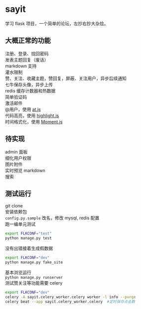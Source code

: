 # sayit       
学习 flask 项目，一个简单的论坛，左抄右抄大杂烩。

## 大概正常的功能
注册、登录、找回密码        
发表主题回复（废话）       
markdown 支持        
灌水限制           
赞、关注、收藏主题，赞回复，屏蔽、关注用户，异步后续通知   
七牛保存头像，异步上传          
redis 缓存计数器和热数据         
简单验证码      
激活邮件         
@用户，使用 [at.js](https://github.com/ichord/At.js)          
代码高亮，使用 [highlight.js](https://highlightjs.org/)         
时间格式化，使用 [Moment.js](http://momentjs.com/)

## 待实现
admin 面板      
细化用户权限      
图片附件             
实时预览 markdown       
搜索       

## 测试运行 
git clone         
安装依赖包              
`config.py.sample` 改名，修改 mysql, redis 配置    
跑一编单元测试   
```bash
export FLKCONF="test"                            
python manage.py test     
```   
没有出错接着生成假数据      
```bash   
export FLKCONF="dev"                             
python manage.py fake_site          
```            
基本浏览运行      
`python manage.py runserver`                    
测试赞关注等功能需要 celery       
```bash   
export FLKCONF="dev"    
celery -A sayit.celery_worker.celery worker -l info --purge              
celery beat --app sayit.celery_worker.celery  #定时保存点击数      
```    